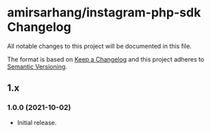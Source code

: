 # amirsarhang/instagram-php-sdk Changelog

All notable changes to this project will be documented in this file.

The format is based on [Keep a Changelog](http://keepachangelog.com/en/1.0.0/)
and this project adheres to [Semantic Versioning](http://semver.org/spec/v2.0.0.html).


## 1.x

### 1.0.0 (2021-10-02)

* Initial release.


[1.0.0]: https://github.com/amirsarhang/instagram-php-sdk/commits/1.0.0
